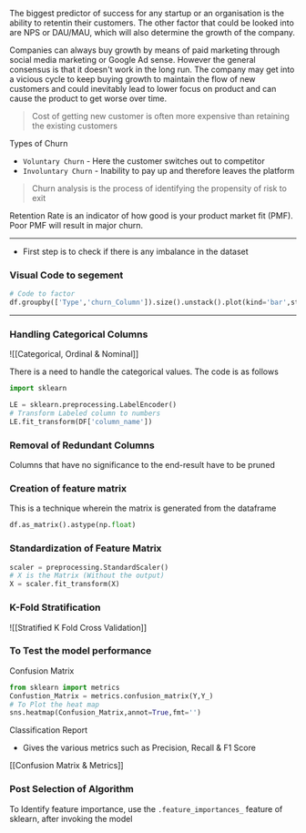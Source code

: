 The biggest predictor of success for any startup or an organisation is the ability to retentin their customers. The other factor that could be looked into are NPS or DAU/MAU, which will also determine the growth of the company.

Companies can always buy growth by means of paid marketing through social media marketing or Google Ad sense. However the general consensus is that it doesn't work in the long run. The company may get into a vicious cycle to keep buying growth to maintain the flow of new customers and could inevitably lead to lower focus on product and can cause the product to get worse over time.

> Cost of getting new customer is often more expensive than retaining the existing customers

Types of Churn
- `Voluntary Churn` - Here the customer switches out to competitor
- `Involuntary Churn` - Inability to pay up and therefore leaves the platform

> Churn analysis is the process of identifying the propensity of risk to exit

Retention Rate is an indicator of how good is your product market fit (PMF). Poor PMF will result in major churn.

---

- First step is to check if there is any imbalance in the dataset

### Visual Code to segement  
```py
# Code to factor 
df.groupby(['Type','churn_Column']).size().unstack().plot(kind='bar',stacked='True',figsize=(30,10))
```

--- 

### Handling Categorical Columns

![[Categorical, Ordinal & Nominal]]

There is a need to handle the categorical values. The code is as follows

```py
import sklearn

LE = sklearn.preprocessing.LabelEncoder()
# Transform Labeled column to numbers
LE.fit_transform(DF['column_name'])
```

### Removal of Redundant Columns

Columns that have no significance to the end-result have to be pruned

### Creation of feature matrix

This is a technique wherein the matrix is generated from the dataframe

```py
df.as_matrix().astype(np.float)
```


### Standardization of Feature Matrix

```py
scaler = preprocessing.StandardScaler()
# X is the Matrix (Without the output)
X = scaler.fit_transform(X)
```

### K-Fold Stratification
![[Stratified K Fold Cross Validation]]

### To Test the model performance

Confusion Matrix

```py
from sklearn import metrics
Confustion_Matrix = metrics.confusion_matrix(Y,Y_)
# To Plot the heat map
sns.heatmap(Confusion_Matrix,annot=True,fmt='')
```

Classification Report
- Gives the various metrics such as Precision, Recall & F1 Score

[[Confusion Matrix & Metrics]]

### Post Selection of Algorithm
To Identify feature importance, use the `.feature_importances_` feature of sklearn, after invoking the model
